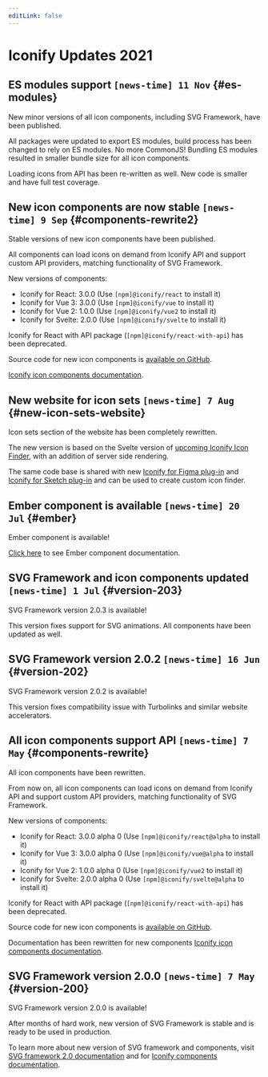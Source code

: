 ```yaml
---
editLink: false
---
```

<!-- DO NOT EDIT THIS PAGE IT IS AUTOGENERATED -->

# Iconify Updates 2021


## ES modules support `[news-time] 11 Nov` {#es-modules}

New minor versions of all icon components, including SVG Framework, have been published.

All packages were updated to export ES modules, build process has been changed to rely on ES modules. No more CommonJS! Bundling ES modules resulted in smaller bundle size for all icon components.

Loading icons from API has been re-written as well. New code is smaller and have full test coverage.


## New icon components are now stable `[news-time] 9 Sep` {#components-rewrite2}

Stable versions of new icon components have been published.

All components can load icons on demand from Iconify API and support custom API providers, matching functionality of SVG Framework.

New versions of components:

-   Iconify for React: 3.0.0 (Use `[npm]@iconify/react` to install it)
-   Iconify for Vue 3: 3.0.0 (Use `[npm]@iconify/vue` to install it)
-   Iconify for Vue 2: 1.0.0 (Use `[npm]@iconify/vue2` to install it)
-   Iconify for Svelte: 2.0.0 (Use `[npm]@iconify/svelte` to install it)

Iconify for React with API package (`[npm]@iconify/react-with-api`) has been deprecated.

Source code for new icon components is [available on GitHub](https://github.com/iconify/iconify).

[Iconify icon components documentation](/docs/icon-components/index.md).


## New website for icon sets `[news-time] 7 Aug` {#new-icon-sets-website}

Icon sets section of the website has been completely rewritten.

The new version is based on the Svelte version of [upcoming Iconify Icon Finder](https://github.com/iconify/icon-finder), with an addition of server side rendering.

The same code base is shared with new [Iconify for Figma plug-in](https://github.com/iconify/iconify-figma) and [Iconify for Sketch plug-in](https://github.com/iconify/iconify-sketch) and can be used to create custom icon finder.


## Ember component is available `[news-time] 20 Jul` {#ember}

Ember component is available!

[Click here](/docs/icon-components/ember/index.md) to see Ember component documentation.


## SVG Framework and icon components updated `[news-time] 1 Jul` {#version-203}

SVG Framework version 2.0.3 is available!

This version fixes support for SVG animations. All components have been updated as well.


## SVG Framework version 2.0.2 `[news-time] 16 Jun` {#version-202}

SVG Framework version 2.0.2 is available!

This version fixes compatibility issue with Turbolinks and similar website accelerators.


## All icon components support API `[news-time] 7 May` {#components-rewrite}

All icon components have been rewritten.

From now on, all icon components can load icons on demand from Iconify API
and support custom API providers, matching functionality of SVG Framework.

New versions of components:

-   Iconify for React: 3.0.0 alpha 0 (Use `[npm]@iconify/react@alpha` to install it)
-   Iconify for Vue 3: 3.0.0 alpha 0 (Use `[npm]@iconify/vue@alpha` to install it)
-   Iconify for Vue 2: 1.0.0 alpha 0 (Use `[npm]@iconify/vue2` to install it)
-   Iconify for Svelte: 2.0.0 alpha 0 (Use `[npm]@iconify/svelte@alpha` to install it)

Iconify for React with API package (`[npm]@iconify/react-with-api`) has been deprecated.

Source code for new icon components is [available on GitHub](https://github.com/iconify/iconify).

Documentation has been rewritten for new components [Iconify icon components documentation](/docs/icon-components/index.md).


## SVG Framework version 2.0.0 `[news-time] 7 May` {#version-200}

SVG Framework version 2.0.0 is available!

After months of hard work, new version of SVG Framework is stable and is ready to be used in production.

To learn more about new version of SVG framework and components, visit [SVG framework 2.0 documentation](/docs/icon-components/svg-framework/index.md) and for [Iconify components documentation](/docs/icon-components/index.md).

